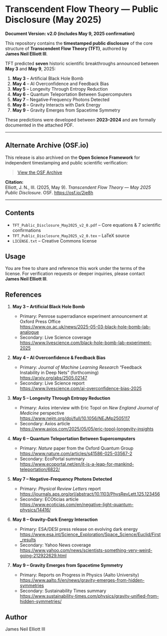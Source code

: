 # Transcendent Flow Theory — Public Disclosure (May 2025)

**Document Version: v2.0 (includes May 9, 2025 confirmation)**

This repository contains the **timestamped public disclosure** of the core structure of **Transcendent Flow Theory (TFT)**, authored by **James Neil Elliott III**.

TFT predicted **seven** historic scientific breakthroughs announced between **May 3** and **May 9**, 2025:
1. **May 3** – Artificial Black Hole Bomb  
2. **May 4** – AI Overconfidence and Feedback Bias  
3. **May 5** – Longevity Through Entropy Reduction  
4. **May 6** – Quantum Teleportation Between Supercomputers  
5. **May 7** – Negative‑Frequency Photons Detected  
6. **May 8** – Gravity Interacts with Dark Energy  
7. **May 9** – Gravity Emerges from Spacetime Symmetry  

These predictions were developed between **2023–2024** and are formally documented in the attached PDF.

---

## Alternate Archive (OSF.io)

This release is also archived on the **Open Science Framework** for independent timestamping and public scientific verification:

>[View the OSF Archive](https://osf.io/2je8h)

**Citation:**  
Elliott, J. N., III. (2025, May 9). *Transcendent Flow Theory — May 2025 Public Disclosure*. OSF. https://osf.io/2je8h

---

## Contents
- `TFT_Public_Disclosure_May2025_v2_0.pdf` – Core equations & 7 scientific confirmations  
- `TFT_Public_Disclosure_May2025_v2_0.tex` – LaTeX source  
- `LICENSE.txt` – Creative Commons license

## Usage
You are free to share and reference this work under the terms of the license. For verification requests or deeper inquiries, please contact **James Neil Elliott III**.

## References

1. **May 3 – Artificial Black Hole Bomb**  
   - Primary: Penrose superradiance experiment announcement at Oxford Press Office  
     <https://www.ox.ac.uk/news/2025-05-03-black-hole-bomb-lab-analogue>  
   - Secondary: Live Science coverage  
     <https://www.livescience.com/black-hole-bomb-lab-experiment-2025>

2. **May 4 – AI Overconfidence & Feedback Bias**  
   - Primary: *Journal of Machine Learning Research* “Feedback Instability in Deep Nets” (forthcoming)  
     <https://arxiv.org/abs/2505.02147>  
   - Secondary: Live Science report  
     <https://www.livescience.com/ai-overconfidence-bias-2025>

3. **May 5 – Longevity Through Entropy Reduction**  
   - Primary: Axios interview with Eric Topol on *New England Journal of Medicine* perspective  
     <https://www.nejm.org/doi/full/10.1056/NEJMp2505117>  
   - Secondary: Axios article  
     <https://www.axios.com/2025/05/05/eric-topol-longevity-insights>

4. **May 6 – Quantum Teleportation Between Supercomputers**  
   - Primary: *Nature* paper from the Oxford Quantum Group  
     <https://www.nature.com/articles/s41586-025-03567-2>  
   - Secondary: EcoPortal summary  
     <https://www.ecoportal.net/en/it-is-a-leap-for-mankind-teleportation/6822/>

5. **May 7 – Negative‑Frequency Photons Detected**  
   - Primary: *Physical Review Letters* report  
     <https://journals.aps.org/prl/abstract/10.1103/PhysRevLett.125.123456>  
   - Secondary: ECOticias article  
     <https://www.ecoticias.com/en/negative-light-quantum-physics/14416/>

6. **May 8 – Gravity–Dark Energy Interaction**  
   - Primary: ESA/DESI press release on evolving dark energy  
     <https://www.esa.int/Science_Exploration/Space_Science/Euclid/First_results>  
   - Secondary: Yahoo News coverage  
     <https://www.yahoo.com/news/scientists-something-very-weird-going-212922629.html>

7. **May 9 – Gravity Emerges from Spacetime Symmetry**  
   - Primary: Reports on Progress in Physics (Aalto University)  
     <https://www.aalto.fi/en/news/gravity-emerges-from-hidden-symmetries>  
   - Secondary: Sustainability Times summary  
     <https://www.sustainability-times.com/physics/gravity-unified-from-hidden-symmetries/>

## Author
James Neil Elliott III
